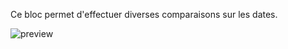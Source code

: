 Ce bloc permet d'effectuer diverses comparaisons sur les dates.

![preview](/images/expressions/dateCompare-fr.png)
